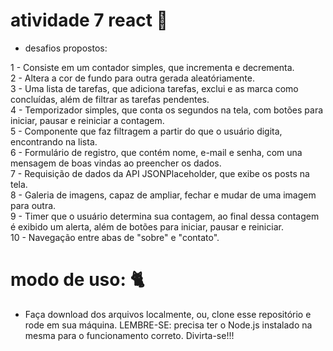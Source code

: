 # atividade 7 react 📓

- desafios propostos:

1 - Consiste em um contador simples, que incrementa e decrementa.<br>
2 - Altera a cor de fundo para outra gerada aleatóriamente. <br>
3 - Uma lista de tarefas, que adiciona tarefas, exclui e as marca como concluídas, além de filtrar as tarefas pendentes.<br>
4 - Temporizador simples, que conta os segundos na tela, com botões para iniciar, pausar e reiniciar a contagem.<br>
5 - Componente que faz filtragem a partir do que o usuário digita, encontrando na lista.<br>
6 - Formulário de registro, que contém nome, e-mail e senha, com una mensagem de boas vindas ao preencher os dados.<br>
7 - Requisição de dados da API JSONPlaceholder, que exibe os posts na tela.<br>
8 - Galeria de imagens, capaz de ampliar, fechar e mudar de uma imagem para outra.<br>
9 - Timer que o usuário determina sua contagem, ao final dessa contagem é exibido um alerta, além de botões para iniciar, pausar e reiniciar.<br>
10 - Navegação entre abas de "sobre" e "contato".


# modo de uso: 🐈

- Faça download dos arquivos localmente, ou, clone esse repositório e rode em sua máquina. LEMBRE-SE: precisa ter o Node.js instalado na mesma para o funcionamento correto. Divirta-se!!!
